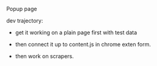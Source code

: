Popup page 

dev trajectory: 

- get it working on a plain page first with test data

- then connect it up to content.js in chrome exten form.

- then work on scrapers. 
